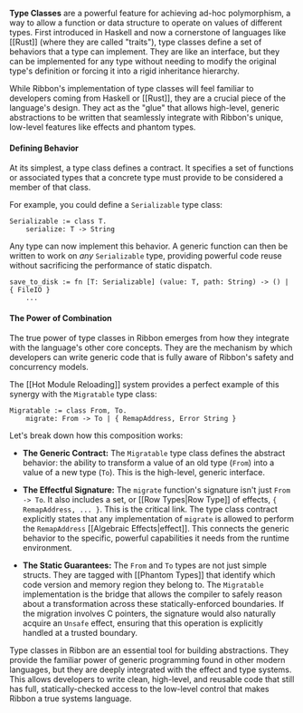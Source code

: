 **Type Classes** are a powerful feature for achieving ad-hoc polymorphism, a way
to allow a function or data structure to operate on values of different types.
First introduced in Haskell and now a cornerstone of languages like [[Rust]]
(where they are called "traits"), type classes define a set of behaviors that a
type can implement. They are like an interface, but they can be implemented for
any type without needing to modify the original type's definition or forcing it
into a rigid inheritance hierarchy.

While Ribbon's implementation of type classes will feel familiar to developers
coming from Haskell or [[Rust]], they are a crucial piece of the language's
design. They act as the "glue" that allows high-level, generic abstractions to
be written that seamlessly integrate with Ribbon's unique, low-level features
like effects and phantom types.

#### Defining Behavior

At its simplest, a type class defines a contract. It specifies a set of
functions or associated types that a concrete type must provide to be considered
a member of that class.

For example, you could define a `Serializable` type class:

```
Serializable := class T.
    serialize: T -> String
```

Any type can now implement this behavior. A generic function can then be written
to work on *any* `Serializable` type, providing powerful code reuse without
sacrificing the performance of static dispatch.

```
save_to_disk := fn [T: Serializable] (value: T, path: String) -> () | { FileIO }
    ...
```

#### The Power of Combination

The true power of type classes in Ribbon emerges from how they integrate with
the language's other core concepts. They are the mechanism by which developers
can write generic code that is fully aware of Ribbon's safety and concurrency
models.

The [[Hot Module Reloading]] system provides a perfect example of this synergy
with the `Migratable` type class:

```
Migratable := class From, To.
    migrate: From -> To | { RemapAddress, Error String }
```

Let's break down how this composition works:

- **The Generic Contract:** The `Migratable` type class defines the abstract
  behavior: the ability to transform a value of an old type (`From`) into a
  value of a new type (`To`). This is the high-level, generic interface.

- **The Effectful Signature:** The `migrate` function's signature isn't just
  `From -> To`. It also includes a set, or [[Row Types|Row Type]] of effects,
  `{ RemapAddress, ... }`. This is the critical link. The type class contract
  explicitly states that any implementation of `migrate` is allowed to perform
  the `RemapAddress` [[Algebraic Effects|effect]]. This connects the generic
  behavior to the specific, powerful capabilities it needs from the runtime
  environment.

- **The Static Guarantees:** The `From` and `To` types are not just simple
  structs. They are tagged with [[Phantom Types]] that identify which code
  version and memory region they belong to. The `Migratable` implementation is
  the bridge that allows the compiler to safely reason about a transformation
  across these statically-enforced boundaries. If the migration involves C
  pointers, the signature would also naturally acquire an `Unsafe` effect,
  ensuring that this operation is explicitly handled at a trusted boundary.

Type classes in Ribbon are an essential tool for building abstractions. They
provide the familiar power of generic programming found in other modern
languages, but they are deeply integrated with the effect and type systems. This
allows developers to write clean, high-level, and reusable code that still has
full, statically-checked access to the low-level control that makes Ribbon a
true systems language.